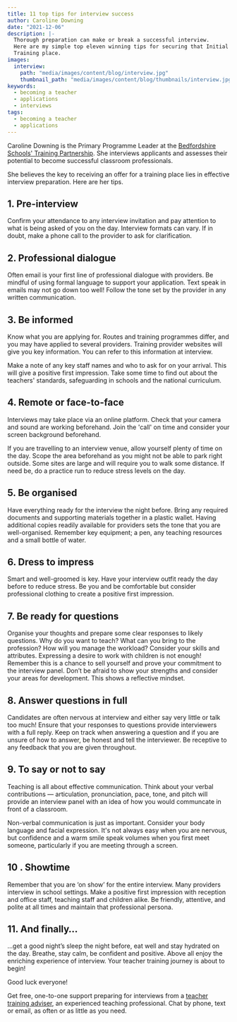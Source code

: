 ```yaml
---
title: 11 top tips for interview success
author: Caroline Downing
date: "2021-12-06"
description: |-
  Thorough preparation can make or break a successful interview.
  Here are my simple top eleven winning tips for securing that Initial Teacher
  Training place.
images:
  interview:
    path: "media/images/content/blog/interview.jpg"
    thumbnail_path: "media/images/content/blog/thumbnails/interview.jpg"
keywords:
  - becoming a teacher
  - applications
  - interviews
tags:
  - becoming a teacher
  - applications
---
```


Caroline Downing is the Primary Programme Leader at the [Bedfordshire Schools' Training Partnership](https://bedsscitt.org.uk). She interviews applicants and assesses their potential to become successful classroom professionals.

She believes the key to receiving an offer for a training place lies in effective interview preparation. Here are her tips.

## 1. Pre-interview 

Confirm your attendance to any interview invitation and pay attention to what is being asked of you on the day. Interview formats can vary. If in doubt, make a phone call to the provider to ask for clarification.

## 2. Professional dialogue 

Often email is your first line of professional dialogue with providers. Be mindful of using formal language to support your application. Text speak in emails may not go down too well! Follow the tone set by the provider in any written communication. 

## 3. Be informed

Know what you are applying for. Routes and training programmes differ, and you may have applied to several providers. Training provider websites will give you key information. You can refer to this information at interview. 

Make a note of any key staff names and who to ask for on your arrival. This will give a positive first impression. Take some time to find out about the teachers' standards, safeguarding in schools and the national curriculum. 

## 4. Remote or face-to-face

Interviews may take place via an online platform. Check that your camera and sound are working beforehand. Join the 'call' on time and consider your screen background beforehand. 

If you are travelling to an interview venue, allow yourself plenty of time on the day. Scope the area beforehand as you might not be able to park right outside. Some sites are large and will require you to walk some distance. If need be, do a practice run to reduce stress levels on the day.

## 5. Be organised

Have everything ready for the interview the night before. Bring any required documents and supporting materials together in a plastic wallet. Having additional copies readily available for providers sets the tone that you are well-organised. Remember key equipment; a pen, any teaching resources and a small bottle of water.

## 6. Dress to impress

Smart and well-groomed is key. Have your interview outfit ready the day before to reduce stress. Be you and be comfortable but consider professional clothing to create a positive first impression. 

## 7. Be ready for questions

Organise your thoughts and prepare some clear responses to likely questions. Why do you want to teach? What can you bring to the profession? How will you manage the workload? Consider your skills and attributes. Expressing a desire to work with children is not enough! Remember this is a chance to sell yourself and prove your commitment to the interview panel. Don’t be afraid to show your strengths and consider your areas for development. This shows a reflective mindset. 

## 8. Answer questions in full

Candidates are often nervous at interview and either say very little or talk too much! Ensure that your responses to questions provide interviewers with a full reply. Keep on track when answering a question and if you are unsure of how to answer, be honest and tell the interviewer. Be receptive to any feedback that you are given throughout. 

## 9. To say or not to say

Teaching is all about effective communication. Think about your verbal contributions — articulation, pronunciation, pace, tone, and pitch will provide an interview panel with an idea of how you would communcate in front of a classroom. 

Non-verbal communication is just as important. Consider your body language and facial expression. It's not always easy when you are nervous, but confidence and a warm smile speak volumes when you first meet someone, particularly if you are meeting through a screen.

## 10 . Showtime

Remember that you are ‘on show’ for the entire interview. Many providers interview in school settings. Make a positive first impression with reception and office staff, teaching staff and children alike. Be friendly, attentive, and polite at all times and maintain that professional persona.

## 11. And finally…

…get a good night’s sleep the night before, eat well and stay hydrated on the day. Breathe, stay calm, be confident and positive. Above all enjoy the enriching experience of interview. Your teacher training journey is about to begin!

Good luck everyone!

Get free, one-to-one support preparing for interviews from a [teacher training adviser](/teacher-training-advisers), an experienced teaching professional. Chat by phone, text or email, as often or as little as you need.
